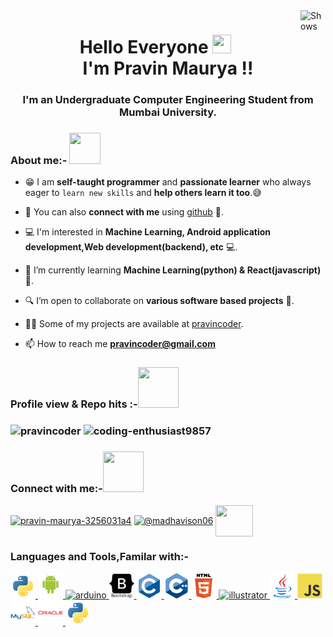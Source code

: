 <picture>
  <source media="(prefers-color-scheme: dark)" srcset="https://user-images.githubusercontent.com/25423296/163456776-7f95b81a-f1ed-45f7-b7ab-8fa810d529fa.png">
  <source media="(prefers-color-scheme: light)" srcset="https://user-images.githubusercontent.com/25423296/163456779-a8556205-d0a5-45e2-ac17-42d089e3c3f8.png">
  <img  align="right" alt="Shows an illustrated sun in light mode and a moon with stars in dark mode." src="https://user-images.githubusercontent.com/25423296/163456779-a8556205-d0a5-45e2-ac17-42d089e3c3f8.png" height=40 width=40>
</picture>
<!--👋-->
<h1 align="center">  Hello Everyone <img src="https://github.com/TheDudeThatCode/TheDudeThatCode/blob/master/Assets/Hi.gif" height=30 width=30>
    <br>I'm Pravin Maurya !!</h1>
<h3 align="center">I'm an Undergraduate Computer Engineering Student from Mumbai University.</h3>
 
<h3 align="left">About me:- <img src="https://i.pinimg.com/originals/e0/5e/61/e05e6141da33580ee2677ff7cbff7139.gif" height=50 width=50> </h3>
 
- 😁 I am **self-taught programmer** and **passionate learner** who always eager to `learn new skills` and **help others learn it too**.😅
 
- 🔗 You can also **connect with me** using [github](https://github.com/pravincoder)  🔗.

- 💻 I'm interested in **Machine Learning, Android application development,Web development(backend), etc** 💻.

- 🌱 I’m currently learning **Machine Learning(python) & React(javascript)** 🌱.

- 🔍 I’m open to collaborate on **various software based projects** 🔎.

- 👨‍💻 Some of my projects are available at [pravincoder](PravinCoder). 

- 📫 How to reach me **pravincoder@gmail.com** 

<h3 align="left">Profile view & Repo hits :-<img src="https://media3.giphy.com/media/lRXY41yFFi9RfNXyPN/giphy.gif?cid=6c09b952378cd8a2044580aa9dffe929cb5f705cf3ae2df4&rid=giphy.gif&ct=g" height=65 width=65></h3>
<h3 align="left"> <img src="https://komarev.com/ghpvc/?username=pravincoder&label=Profile%20views&color=0e75b6&style=flat" alt="pravincoder" />
 <img src="https://hits.seeyoufarm.com/api/count/incr/badge.svg?url=https%3A%2F%2Fgithub.com%2Fpravincoder1212%2Fhit-counter" alt="coding-enthusiast9857" /> </p></h3>


<h3 align="left">Connect with me:-<img src="https://emojipedia-us.s3.amazonaws.com/source/microsoft-teams/337/handshake_1f91d.png" height=65 width=65></h3> </h3>
<a href="https://www.linkedin.com/in/pravin-maurya-3256031a4/" target="blank"><img align="center" src="https://raw.githubusercontent.com/rahuldkjain/github-profile-readme-generator/master/src/images/icons/Social/linked-in-alt.svg" alt="pravin-maurya-3256031a4" height="35" width="40" /></a>
<a href="https://www.codechef.com/users/pravin999" target="blank"><img align="center" src="https://cdn.codechef.com/images/cc-logo.svg" alt="@madhavison06" height="80" width="100" /></a>
<a href="https://www.hackerrank.com/pravincoder" target="blank"><img align="center" src="https://raw.githubusercontent.com/rahuldkjain/github-profile-readme-generator/master/src/images/icons/Social/hackerrank.svg" height="50" width="60" /></a>

<h3 align="left">Languages and Tools,Familar with:-</h3>
<p align="left"> <a href="https://www.python.org" target="_blank" rel="noreferrer"> <img src="https://raw.githubusercontent.com/devicons/devicon/master/icons/python/python-original.svg" alt="python" width="40" height="40"><a href="https://developer.android.com" target="_blank" rel="noreferrer"> <img src="https://raw.githubusercontent.com/devicons/devicon/master/icons/android/android-original-wordmark.svg" alt="android" width="40" height="40"/> </a> <a href="https://www.arduino.cc/" target="_blank" rel="noreferrer"> <img src="https://cdn.worldvectorlogo.com/logos/arduino-1.svg" alt="arduino" width="40" height="40"/>  <a href="https://getbootstrap.com" target="_blank" rel="noreferrer"> <img src="https://raw.githubusercontent.com/devicons/devicon/master/icons/bootstrap/bootstrap-plain-wordmark.svg" alt="bootstrap" width="40" height="40"/> </a> <a href="https://www.cprogramming.com/" target="_blank" rel="noreferrer"> <img src="https://raw.githubusercontent.com/devicons/devicon/master/icons/c/c-original.svg" alt="c" width="40" height="40"/> </a> <a href="https://www.w3schools.com/cpp/" target="_blank" rel="noreferrer"> <img src="https://raw.githubusercontent.com/devicons/devicon/master/icons/cplusplus/cplusplus-original.svg" alt="cplusplus" width="40" height="40"/> </a> <a href="https://www.w3.org/html/" target="_blank" rel="noreferrer"> <img src="https://raw.githubusercontent.com/devicons/devicon/master/icons/html5/html5-original-wordmark.svg" alt="html5" width="40" height="40"/> </a> <a href="https://www.adobe.com/in/products/illustrator.html" target="_blank" rel="noreferrer"> <img src="https://www.vectorlogo.zone/logos/adobe_illustrator/adobe_illustrator-icon.svg" alt="illustrator" width="40" height="40"/> </a> <a href="https://www.java.com" target="_blank" rel="noreferrer"> <img src="https://raw.githubusercontent.com/devicons/devicon/master/icons/java/java-original.svg" alt="java" width="40" height="40"/> </a> <a href="https://developer.mozilla.org/en-US/docs/Web/JavaScript" target="_blank" rel="noreferrer"> <img src="https://raw.githubusercontent.com/devicons/devicon/master/icons/javascript/javascript-original.svg" alt="javascript" width="40" height="40"/> </a> <a href="https://www.mysql.com/" target="_blank" rel="noreferrer"> <img src="https://raw.githubusercontent.com/devicons/devicon/master/icons/mysql/mysql-original-wordmark.svg" alt="mysql" width="40" height="40"/> </a> <a href="https://www.oracle.com/" target="_blank" rel="noreferrer"> <img src="https://raw.githubusercontent.com/devicons/devicon/master/icons/oracle/oracle-original.svg" alt="oracle" width="40" height="40"/> </a> <a href="https://www.python.org" target="_blank" rel="noreferrer"> <img src="https://raw.githubusercontent.com/devicons/devicon/master/icons/python/python-original.svg" alt="python" width="40" height="40"></p>
